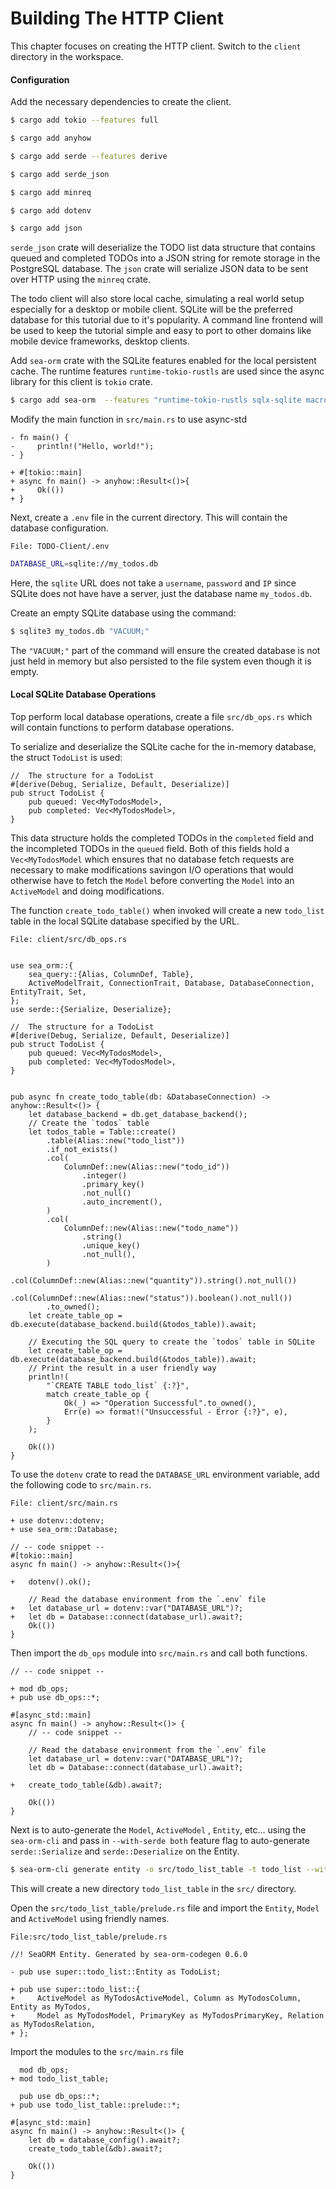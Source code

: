 # Building The HTTP Client

This chapter focuses on creating the HTTP client. Switch to the `client` directory in the workspace.

#### Configuration

Add the necessary dependencies to create the client.

```sh
$ cargo add tokio --features full

$ cargo add anyhow

$ cargo add serde --features derive

$ cargo add serde_json

$ cargo add minreq

$ cargo add dotenv

$ cargo add json
```

`serde_json` crate will deserialize the TODO list data structure that contains queued and completed TODOs into a JSON string for remote storage in the PostgreSQL database. The `json` crate will serialize JSON data to be sent over HTTP using the `minreq` crate.

The todo client will also store local cache, simulating a real world setup especially for a desktop or mobile client. SQLite will be the preferred database for this tutorial due to it's popularity. A command line frontend  will be used to keep the tutorial simple and easy to port to other domains like mobile device frameworks, desktop clients.

Add `sea-orm` crate with the SQLite features enabled for the local persistent cache. The  runtime features `runtime-tokio-rustls` are used since the async library for this client is `tokio` crate.

```sh
$ cargo add sea-orm  --features "runtime-tokio-rustls sqlx-sqlite macros" --no-default-features
```

Modify the main function in  `src/main.rs` to use async-std

```rust,no_run,noplayground
- fn main() {
-     println!("Hello, world!");
- }

+ #[tokio::main]
+ async fn main() -> anyhow::Result<()>{
+     Ok(())
+ }
```

Next, create a `.env` file in the current directory. This will contain the database configuration.

`File: TODO-Client/.env`

```sh
DATABASE_URL=sqlite://my_todos.db
```

Here, the `sqlite` URL does not take a `username`, `password` and `IP` since SQLite does not have have a server, just the database name `my_todos.db`.

Create an empty SQLite database using the command:

```sh
$ sqlite3 my_todos.db "VACUUM;"
```

The `"VACUUM;"` part of the command will ensure the created database is not just held in memory but also persisted to the file system even though it is empty.

#### Local SQLite Database Operations

Top perform local database operations, create a file `src/db_ops.rs` which will contain functions to perform database operations. 

To serialize and deserialize the SQLite cache for the in-memory database, the struct `TodoList` is used:

```rust,no_run,noplayground
//  The structure for a TodoList
#[derive(Debug, Serialize, Default, Deserialize)]
pub struct TodoList {
    pub queued: Vec<MyTodosModel>,
    pub completed: Vec<MyTodosModel>,
}
```

This data structure holds the completed TODOs in the `completed` field and the incompleted TODOs in the `queued` field. Both of this fields hold a `Vec<MyTodosModel` which ensures that no database fetch requests are necessary to make modifications savingon I/O operations that would otherwise have to fetch the `Model` before converting the `Model` into an `ActiveModel` and doing modifications.

The function `create_todo_table()` when invoked will create a new `todo_list` table in the local SQLite database specified by the URL.

`File: client/src/db_ops.rs`

```rust,no_run,noplayground

use sea_orm::{
    sea_query::{Alias, ColumnDef, Table},
    ActiveModelTrait, ConnectionTrait, Database, DatabaseConnection, EntityTrait, Set,
};
use serde::{Serialize, Deserialize};

//  The structure for a TodoList
#[derive(Debug, Serialize, Default, Deserialize)]
pub struct TodoList {
    pub queued: Vec<MyTodosModel>,
    pub completed: Vec<MyTodosModel>,
}


pub async fn create_todo_table(db: &DatabaseConnection) -> anyhow::Result<()> {
    let database_backend = db.get_database_backend();
    // Create the `todos` table
    let todos_table = Table::create()
        .table(Alias::new("todo_list"))
        .if_not_exists()
        .col(
            ColumnDef::new(Alias::new("todo_id"))
                .integer()
                .primary_key()
                .not_null()
                .auto_increment(),
        )
        .col(
            ColumnDef::new(Alias::new("todo_name"))
                .string()
                .unique_key()
                .not_null(),
        )
        .col(ColumnDef::new(Alias::new("quantity")).string().not_null())
        .col(ColumnDef::new(Alias::new("status")).boolean().not_null())
        .to_owned();
    let create_table_op = db.execute(database_backend.build(&todos_table)).await;

    // Executing the SQL query to create the `todos` table in SQLite
    let create_table_op = db.execute(database_backend.build(&todos_table)).await;
    // Print the result in a user friendly way
    println!(
        "`CREATE TABLE todo_list` {:?}",
        match create_table_op {
            Ok(_) => "Operation Successful".to_owned(),
            Err(e) => format!("Unsuccessful - Error {:?}", e),
        }
    );

    Ok(())
}

```

To use the `dotenv` crate to read the `DATABASE_URL` environment variable, add the following code to `src/main.rs`.

`File: client/src/main.rs`

```rust,no_run.noplayground
+ use dotenv::dotenv;
+ use sea_orm::Database;

// -- code snippet --
#[tokio::main]
async fn main() -> anyhow::Result<()>{
	
+	dotenv().ok();

    // Read the database environment from the `.env` file
+	let database_url = dotenv::var("DATABASE_URL")?;
+	let db = Database::connect(database_url).await?;
	Ok(())
}
```

Then import the `db_ops` module into `src/main.rs`	 and call both functions.

```rust,no_run,noplayground
// -- code snippet --

+ mod db_ops;
+ pub use db_ops::*;

#[async_std::main]
async fn main() -> anyhow::Result<()> {
	// -- code snippet --

    // Read the database environment from the `.env` file
 	let database_url = dotenv::var("DATABASE_URL")?;
 	let db = Database::connect(database_url).await?;

+	create_todo_table(&db).await?;
    
    Ok(())
}

```

Next is to auto-generate the `Model`, `ActiveModel` , `Entity`, etc... using the `sea-orm-cli` and pass in `--with-serde both` feature flag to auto-generate `serde::Serialize` and `serde::Deserialize` on the Entity.

```sh
$ sea-orm-cli generate entity -o src/todo_list_table -t todo_list --with-serde both
```

This will create a new directory `todo_list_table` in the `src/` directory. 

Open the `src/todo_list_table/prelude.rs` file and import the `Entity`, `Model` and `ActiveModel` using friendly names.

`File:src/todo_list_table/prelude.rs`

```rust,no_run,noplayground
//! SeaORM Entity. Generated by sea-orm-codegen 0.6.0

- pub use super::todo_list::Entity as TodoList;

+ pub use super::todo_list::{
+     ActiveModel as MyTodosActiveModel, Column as MyTodosColumn, Entity as MyTodos,
+     Model as MyTodosModel, PrimaryKey as MyTodosPrimaryKey, Relation as MyTodosRelation,
+ };

```

Import the modules to the `src/main.rs` file

```rust,no_run,noplayground
  mod db_ops;
+ mod todo_list_table;

  pub use db_ops::*;
+ pub use todo_list_table::prelude::*;

#[async_std::main]
async fn main() -> anyhow::Result<()> {
    let db = database_config().await?;
    create_todo_table(&db).await?;

    Ok(())
}
```
